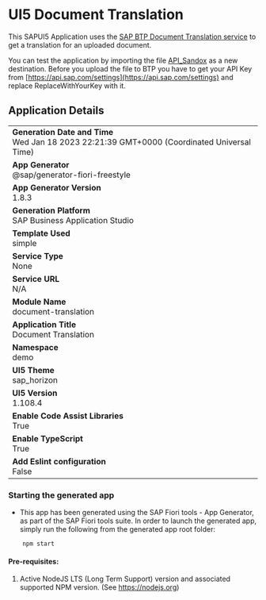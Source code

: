 # UI5 Document Translation

This SAPUI5 Application uses the [SAP BTP Document Translation service](https://discovery-center.cloud.sap/serviceCatalog/document-translation-service/?region=all&tab=feature) to get a translation for an uploaded document.

You can test the application by importing the file [API_Sandox](API_Sandox) as a new destination. Before you upload the file to BTP you have to get your API Key from [https://api.sap.com/settings](https://api.sap.com/settings) and replace ReplaceWithYourKey with it.

## Application Details
|               |
| ------------- |
|**Generation Date and Time**<br>Wed Jan 18 2023 22:21:39 GMT+0000 (Coordinated Universal Time)|
|**App Generator**<br>@sap/generator-fiori-freestyle|
|**App Generator Version**<br>1.8.3|
|**Generation Platform**<br>SAP Business Application Studio|
|**Template Used**<br>simple|
|**Service Type**<br>None|
|**Service URL**<br>N/A
|**Module Name**<br>document-translation|
|**Application Title**<br>Document Translation|
|**Namespace**<br>demo|
|**UI5 Theme**<br>sap_horizon|
|**UI5 Version**<br>1.108.4|
|**Enable Code Assist Libraries**<br>True|
|**Enable TypeScript**<br>True|
|**Add Eslint configuration**<br>False|

### Starting the generated app

-   This app has been generated using the SAP Fiori tools - App Generator, as part of the SAP Fiori tools suite.  In order to launch the generated app, simply run the following from the generated app root folder:

```
    npm start
```

#### Pre-requisites:

1. Active NodeJS LTS (Long Term Support) version and associated supported NPM version.  (See https://nodejs.org)


